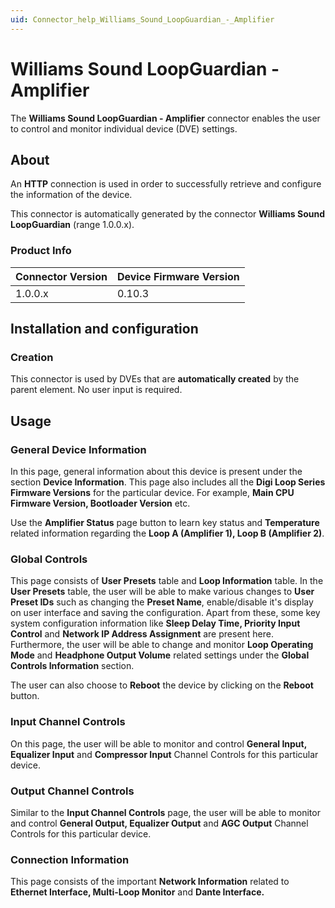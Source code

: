 ```yaml
---
uid: Connector_help_Williams_Sound_LoopGuardian_-_Amplifier
---
```


# Williams Sound LoopGuardian - Amplifier

The **Williams Sound LoopGuardian - Amplifier** connector enables the user to control and monitor individual device (DVE) settings.

## About

An **HTTP** connection is used in order to successfully retrieve and configure the information of the device.

This connector is automatically generated by the connector **Williams Sound LoopGuardian** (range 1.0.0.x).

### Product Info

| **Connector Version** | **Device Firmware Version** |
|--------------------|-----------------------------|
| 1.0.0.x            | 0.10.3                      |

## Installation and configuration

### Creation

This connector is used by DVEs that are **automatically created** by the parent element. No user input is required.

## Usage

### General Device Information

In this page, general information about this device is present under the section **Device Information**. This page also includes all the **Digi Loop Series Firmware Versions** for the particular device. For example, **Main CPU Firmware Version, Bootloader Version** etc.

Use the **Amplifier Status** page button to learn key status and **Temperature** related information regarding the **Loop A (Amplifier 1), Loop B (Amplifier 2)**.

### Global Controls

This page consists of **User Presets** table and **Loop Information** table. In the **User Presets** table, the user will be able to make various changes to **User Preset IDs** such as changing the **Preset Name**, enable/disable it's display on user interface and saving the configuration. Apart from these, some key system configuration information like **Sleep Delay Time, Priority Input Control** and **Network IP Address Assignment** are present here. Furthermore, the user will be able to change and monitor **Loop Operating Mode** and **Headphone Output Volume** related settings under the **Global Controls Information** section.

The user can also choose to **Reboot** the device by clicking on the **Reboot** button.

### Input Channel Controls

On this page, the user will be able to monitor and control **General Input, Equalizer Input** and **Compressor Input** Channel Controls for this particular device.

### Output Channel Controls

Similar to the **Input Channel Controls** page, the user will be able to monitor and control **General Output, Equalizer Output** and **AGC Output** Channel Controls for this particular device.

### Connection Information

This page consists of the important **Network Information** related to **Ethernet Interface, Multi-Loop Monitor** and **Dante Interface.**
